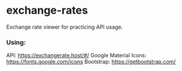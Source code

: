﻿# exchange-rates
Exchange rate viewer for practicing API usage.

### Using:
API: https://exchangerate.host/#/
Google Material Icons: https://fonts.google.com/icons
Bootstrap: https://getbootstrap.com/